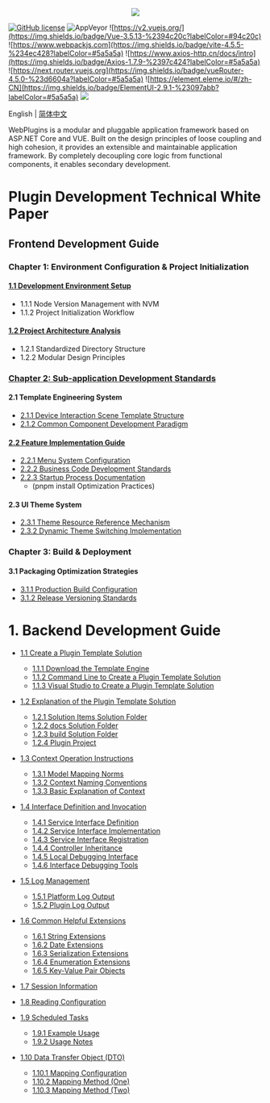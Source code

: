 <p align="center" dir="auto">
  <a href="https://opensource.ganweicloud.com" rel="nofollow">
    <img style="max-width:100%;" src="https://github.com/ganweisoft/WebPlugins/blob/main/src/logo.jpg">
  </a>
</p>

[![GitHub license](https://camo.githubusercontent.com/5eaf3ed8a7e8ccb15c21d967b8635ac79e8b1865da3a5ccf78d2572a3e10738a/68747470733a2f2f696d672e736869656c64732e696f2f6769746875622f6c6963656e73652f646f746e65742f6173706e6574636f72653f636f6c6f723d253233306230267374796c653d666c61742d737175617265)](https://github.com/ganweisoft/WebPlugins/blob/main/LICENSE) ![AppVeyor](https://ci.appveyor.com/api/projects/status/v8gfh6pe2u2laqoa?svg=true) ![https://v2.vuejs.org/](https://img.shields.io/badge/Vue-3.5.13-%2394c20c?labelColor=#94c20c) ![https://www.webpackjs.com](https://img.shields.io/badge/vite-4.5.5-%234ec428?labelColor=#5a5a5a) ![https://www.axios-http.cn/docs/intro](https://img.shields.io/badge/Axios-1.7.9-%2397c424?labelColor=#5a5a5a) ![https://next.router.vuejs.org](https://img.shields.io/badge/vueRouter-4.5.0-%23d6604a?labelColor=#5a5a5a) ![https://element.eleme.io/#/zh-CN](https://img.shields.io/badge/ElementUI-2.9.1-%23097abb?labelColor=#5a5a5a) ![](https://img.shields.io/badge/join-discord-infomational)

English | [简体中文](README-CN.md)

WebPlugins is a modular and pluggable application framework based on ASP.NET Core and VUE. Built on the design principles of loose coupling and high cohesion, it provides an extensible and maintainable application framework. By completely decoupling core logic from functional components, it enables secondary development.

# Plugin Development Technical White Paper

## Frontend Development Guide

### Chapter 1: Environment Configuration & Project Initialization
#### [1.1 Development Environment Setup](https://github.com/ganweisoft/WebPlugins/wiki/front%E2%80%90end.README.zh%E2%80%90cn#1-install-using-nvm)
- 1.1.1 Node Version Management with NVM
- 1.1.2 Project Initialization Workflow

#### [1.2 Project Architecture Analysis](https://github.com/ganweisoft/WebPlugins/wiki/front%E2%80%90end.README.zh%E2%80%90cn#2-project-structure-description)
- 1.2.1 Standardized Directory Structure
- 1.2.2 Modular Design Principles

### [Chapter 2: Sub-application Development Standards](https://github.com/ganweisoft/WebPlugins/wiki/front%E2%80%90end.README.zh%E2%80%90cn#3-sub-application-development)
#### 2.1 Template Engineering System
- [2.1.1 Device Interaction Scene Template Structure](https://github.com/ganweisoft/WebPlugins/wiki/front%E2%80%90end.README.zh%E2%80%90cn#3-1-device-interaction-scene-template-structure)
- [2.1.2 Common Component Development Paradigm](https://github.com/ganweisoft/WebPlugins/wiki/front%E2%80%90end.README.zh%E2%80%90cn#3-2-common-component-development-paradigm)

#### [2.2 Feature Implementation Guide](https://github.com/ganweisoft/WebPlugins/wiki/front%E2%80%90end.README.zh%E2%80%90cn#3-3-feature-implementation-guide)
- [2.2.1 Menu System Configuration](https://github.com/ganweisoft/WebPlugins/wiki/front%E2%80%90end.README.zh%E2%80%90cn#3-3-1-menu-system-configuration)
- [2.2.2 Business Code Development Standards](https://github.com/ganweisoft/WebPlugins/wiki/front%E2%80%90end.README.zh%E2%80%90cn#3-3-2-business-code-development-standards)
- [2.2.3 Startup Process Documentation](https://github.com/ganweisoft/WebPlugins/wiki/front%E2%80%90end.README.zh%E2%80%90cn#3-3-3-startup-process-documentation)
  - (pnpm install Optimization Practices)

#### 2.3 UI Theme System
- [2.3.1 Theme Resource Reference Mechanism](https://github.com/ganweisoft/WebPlugins/wiki/front%E2%80%90end.README.zh%E2%80%90cn#3-4-theme-resource-reference-mechanism)
- [2.3.2 Dynamic Theme Switching Implementation](https://github.com/ganweisoft/WebPlugins/wiki/front%E2%80%90end.README.zh%E2%80%90cn#3-5-dynamic-theme-switching-implementation)

### Chapter 3: Build & Deployment
#### 3.1 Packaging Optimization Strategies
- [3.1.1 Production Build Configuration](https://github.com/ganweisoft/WebPlugins/wiki/front%E2%80%90end.README.zh%E2%80%90cn#4-1-production-build-configuration)
- [3.1.2 Release Versioning Standards](https://github.com/ganweisoft/WebPlugins/wiki/front%E2%80%90end.README.zh%E2%80%90cn#4-2-release-versioning-standards)
# 1. Backend Development Guide
- [1.1 Create a Plugin Template Solution](https://github.com/ganweisoft/WebPlugins/wiki/back%E2%80%90end#11-create-a-plugin-template-solution)
  - [1.1.1 Download the Template Engine](https://github.com/ganweisoft/WebPlugins/wiki/back%E2%80%90end#111-download-the-template-engine)
  - [1.1.2 Command Line to Create a Plugin Template Solution](https://github.com/ganweisoft/WebPlugins/wiki/back%E2%80%90end#112-command-line-to-create-a-plugin-template-solution)
  - [1.1.3 Visual Studio to Create a Plugin Template Solution](https://github.com/ganweisoft/WebPlugins/wiki/back%E2%80%90end#113-visual-studio-to-create-a-plugin-template-solution)

- [1.2 Explanation of the Plugin Template Solution](https://github.com/ganweisoft/WebPlugins/wiki/back%E2%80%90end#12-explination-of-the-plugin-template-solution)
  - [1.2.1 Solution Items Solution Folder](https://github.com/ganweisoft/WebPlugins/wiki/back%E2%80%90end#121-solution-items-solution-folder)
  - [1.2.2 docs Solution Folder](https://github.com/ganweisoft/WebPlugins/wiki/back%E2%80%90end#122-docs-solution-folder)
  - [1.2.3 build Solution Folder](https://github.com/ganweisoft/WebPlugins/wiki/back%E2%80%90end#123-build-solution-folder)
  - [1.2.4 Plugin Project](https://github.com/ganweisoft/WebPlugins/wiki/back%E2%80%90end#124-plugin-project)

- [1.3 Context Operation Instructions](https://github.com/ganweisoft/WebPlugins/wiki/back%E2%80%90end#13-context-operation-instructions)
  - [1.3.1 Model Mapping Norms](https://github.com/ganweisoft/WebPlugins/wiki/back%E2%80%90end#131-model-mapping-norms)
  - [1.3.2 Context Naming Conventions](https://github.com/ganweisoft/WebPlugins/wiki/back%E2%80%90end#132-context-naming-conventions)
  - [1.3.3 Basic Explanation of Context](https://github.com/ganweisoft/WebPlugins/wiki/back%E2%80%90end#133-basic-explanation-of-context)

- [1.4 Interface Definition and Invocation](https://github.com/ganweisoft/WebPlugins/wiki/back%E2%80%90end#14-interface-definition-and-invocation)
  - [1.4.1 Service Interface Definition](https://github.com/ganweisoft/WebPlugins/wiki/back%E2%80%90end#141-service-interface-definition)
  - [1.4.2 Service Interface Implementation](https://github.com/ganweisoft/WebPlugins/wiki/back%E2%80%90end#142-service-interface-implementation)
  - [1.4.3 Service Interface Registration](https://github.com/ganweisoft/WebPlugins/wiki/back%E2%80%90end#143-service-interface-registration)
  - [1.4.4 Controller Inheritance](https://github.com/ganweisoft/WebPlugins/wiki/back%E2%80%90end#144-controller-inheritance)
  - [1.4.5 Local Debugging Interface](https://github.com/ganweisoft/WebPlugins/wiki/back%E2%80%90end#145-local-debugging-interface)
  - [1.4.6 Interface Debugging Tools](https://github.com/ganweisoft/WebPlugins/wiki/back%E2%80%90end#146-interface-debugging-tools)

- [1.5 Log Management](https://github.com/ganweisoft/WebPlugins/wiki/back%E2%80%90end#15-log-management)
  - [1.5.1 Platform Log Output](https://github.com/ganweisoft/WebPlugins/wiki/back%E2%80%90end#151-platform-log-output)
  - [1.5.2 Plugin Log Output](https://github.com/ganweisoft/WebPlugins/wiki/back%E2%80%90end#152-plugin-log-output)

- [1.6 Common Helpful Extensions](https://github.com/ganweisoft/WebPlugins/wiki/back%E2%80%90end#16-common-helpful-extensions)
  - [1.6.1 String Extensions](https://github.com/ganweisoft/WebPlugins/wiki/back%E2%80%90end#161-string-extensions)
  - [1.6.2 Date Extensions](https://github.com/ganweisoft/WebPlugins/wiki/back%E2%80%90end#162-date-extensions)
  - [1.6.3 Serialization Extensions](https://github.com/ganweisoft/WebPlugins/wiki/back%E2%80%90end#163-serialization-extensions)
  - [1.6.4 Enumeration Extensions](https://github.com/ganweisoft/WebPlugins/wiki/back%E2%80%90end#164-enumeration-extensions)
  - [1.6.5 Key-Value Pair Objects](https://github.com/ganweisoft/WebPlugins/wiki/back%E2%80%90end#165-key-value-pair-objects)

- [1.7 Session Information](https://github.com/ganweisoft/WebPlugins/wiki/back%E2%80%90end#17-session-information)
- [1.8 Reading Configuration](https://github.com/ganweisoft/WebPlugins/wiki/back%E2%80%90end#18-reading-configuration)
- [1.9 Scheduled Tasks](https://github.com/ganweisoft/WebPlugins/wiki/back%E2%80%90end#19-scheduled-tasks)
  - [1.9.1 Example Usage](https://github.com/ganweisoft/WebPlugins/wiki/back%E2%80%90end#191-example-usage)
  - [1.9.2 Usage Notes](https://github.com/ganweisoft/WebPlugins/wiki/back%E2%80%90end#192-usage-notes)
- [1.10 Data Transfer Object (DTO)](https://github.com/ganweisoft/WebPlugins/wiki/back%E2%80%90end#110-data-transfer-object-dto)
  - [1.10.1 Mapping Configuration](https://github.com/ganweisoft/WebPlugins/wiki/back%E2%80%90end#1101-mapping-configuration)
  - [1.10.2 Mapping Method (One)](https://github.com/ganweisoft/WebPlugins/wiki/back%E2%80%90end#1102-mapping-method-one)
  - [1.10.3 Mapping Method (Two)](https://github.com/ganweisoft/WebPlugins/wiki/back%E2%80%90end#1103-mapping-method-two)

